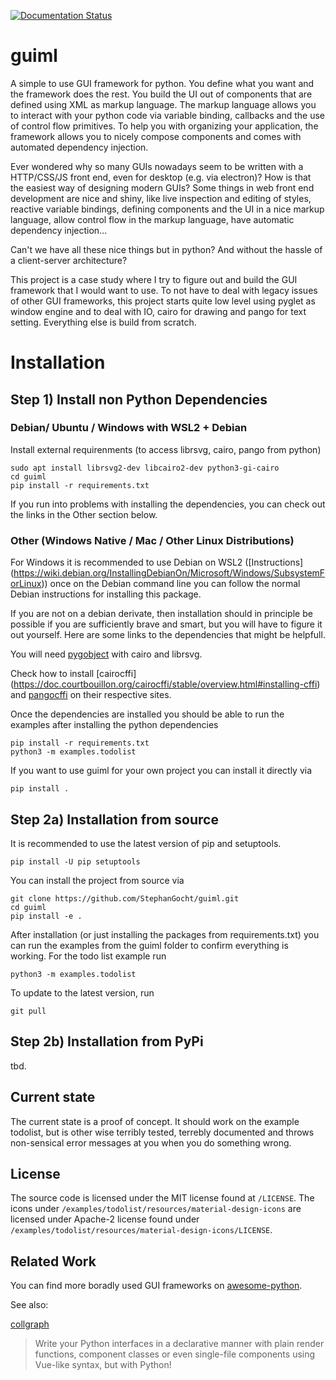 [![Documentation Status](https://readthedocs.org/projects/guiml/badge/?version=latest)](https://guiml.readthedocs.io/en/latest/?badge=latest)

guiml
=====

A simple to use GUI framework for python. You define what you want and the
framework does the rest. You build the UI out of components that are defined
using XML as markup language. The markup language allows you to interact with
your python code via variable binding, callbacks and the use of control flow
primitives. To help you with organizing your application, the framework
allows you to nicely compose components and comes with automated dependency
injection.

Ever wondered why so many GUIs nowadays seem to be written with a HTTP/CSS/JS
front end, even for desktop (e.g. via electron)? How is that the easiest way
of designing modern GUIs? Some things in web front end development are nice
and shiny, like live inspection and editing of styles, reactive variable
bindings, defining components and the UI in a nice markup language, allow
control flow in the markup language, have automatic dependency injection...

Can't we have all these nice things but in python? And without the hassle of a
client-server architecture?

This project is a case study where I try to figure out and build the GUI
framework that I would want to use. To not have to deal with legacy issues of
other GUI frameworks, this project starts quite low level using pyglet as
window engine and to deal with IO, cairo for drawing and pango for text
setting. Everything else is build from scratch.

Installation
============

Step 1) Install non Python Dependencies
---------------------------------------

### Debian/ Ubuntu / Windows with WSL2 + Debian

Install external requirenments (to access librsvg, cairo, pango from python)

    sudo apt install librsvg2-dev libcairo2-dev python3-gi-cairo
    cd guiml
    pip install -r requirements.txt

If you run into problems with installing the dependencies, you can check out
the links in the Other section below.

### Other (Windows Native / Mac / Other Linux Distributions)

For Windows it is recommended to use Debian on WSL2 ([Instructions]
(https://wiki.debian.org/InstallingDebianOn/Microsoft/Windows/SubsystemForLinux))
once on the Debian command line you can follow the normal Debian instructions
for installing this package.

If you are not on a debian derivate, then installation should in principle be
possible if you are sufficiently brave and smart, but you will have to figure
it out yourself. Here are some links to the dependencies that might be
helpfull.

You will need [pygobject](https://pygobject.readthedocs.io/en/latest/getting_started.html)
with cairo and librsvg.

Check how to install [cairocffi]
(https://doc.courtbouillon.org/cairocffi/stable/overview.html#installing-cffi)
and [pangocffi](https://pangocffi.readthedocs.io/en/latest/overview.html) on
their respective sites.

Once the dependencies are installed you should be able to run the examples
after installing the python dependencies

    pip install -r requirements.txt
    python3 -m examples.todolist

If you want to use guiml for your own project you can install it directly via

    pip install .

Step 2a) Installation from source
---------------------------------

It is recommended to use the latest version of pip and setuptools.

    pip install -U pip setuptools

You can install the project from source via

    git clone https://github.com/StephanGocht/guiml.git
    cd guiml
    pip install -e .

After installation (or just installing the packages from requirements.txt) you
can run the examples from the guiml folder to confirm everything is working.
For the todo list example run

    python3 -m examples.todolist

To update to the latest version, run

    git pull


Step 2b) Installation from PyPi
-------------------------------

tbd.

Current state
-------------

The current state is a proof of concept. It should work on the example
todolist, but is other wise terribly tested, terrebly documented and throws
non-sensical error messages at you when you do something wrong.


License
-------

The source code is licensed under the MIT license found at `/LICENSE`. The
icons under `/examples/todolist/resources/material-design-icons` are licensed
under Apache-2 license found under
`/examples/todolist/resources/material-design-icons/LICENSE`.

Related Work
------------

You can find more boradly used GUI frameworks on
[awesome-python](https://github.com/vinta/awesome-python#gui-development).

See also:

[collgraph](https://github.com/fork-tongue/collagraph)

> Write your Python interfaces in a declarative manner with plain render
> functions, component classes or even single-file components using Vue-like
> syntax, but with Python!
